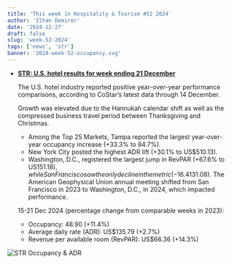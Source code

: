 ```yaml
---
title: 'This week in Hospitality & Tourism #52 2024'
author: 'Ilhan Demirer'
date: '2024-12-27'
draft: false
slug: 'week-52-2024'
tags: ['news', 'str']
banner: '2024-week-52-occupancy.svg'
---
```


- **[STR: U.S. hotel results for week ending 21 December](https://str.com/press-release/us-hotel-results-week-ending-21-december)**

  The U.S. hotel industry reported positive year-over-year performance comparisons, according to CoStar’s latest data through 14 December.

  Growth was elevated due to the Hannukah calendar shift as well as the compressed business travel period between Thanksgiving and Christmas.

  - Among the Top 25 Markets, Tampa reported the largest year-over-year occupancy increase (+33.3% to 84.7%).
  - New York City posted the highest ADR lift (+30.1% to US$510.13).
  - Washington, D.C., registered the largest jump in RevPAR (+67.6% to US$151.18), while San Francisco saw the only decline in the metric (-16.4% to US$131.08). The American Geophysical Union annual meeting shifted from San Francisco in 2023 to Washington, D.C., in 2024, which impacted performance.

  15-21 Dec 2024 (percentage change from comparable weeks in 2023):

  - Occupancy: 48.90 (+11.4%)
  - Average daily rate (ADR): US$135.79 (+2.7%)
  - Revenue per available room (RevPAR): US$66.36 (+14.3%)

![STR Occupancy & ADR](/images/blogimages/2024-week-52-occupancy.svg)
